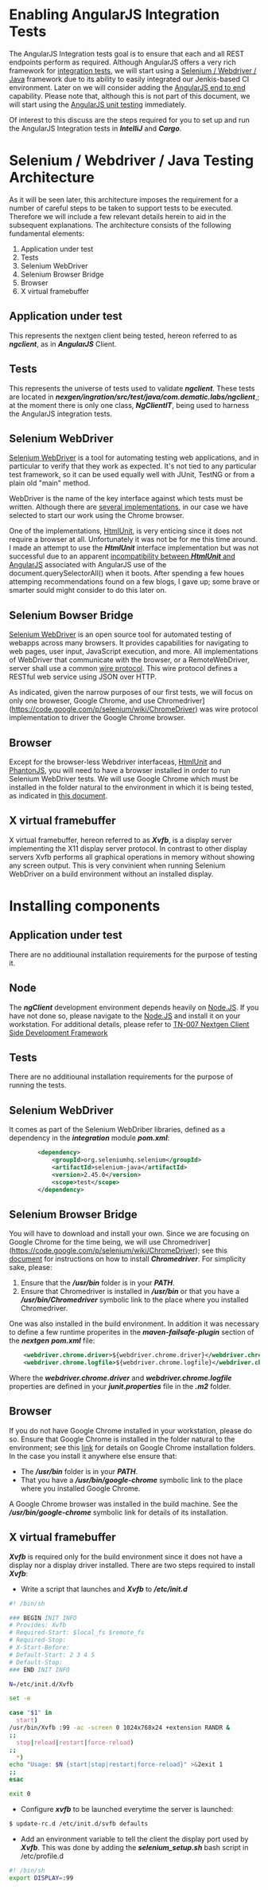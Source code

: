 # Enabling AngularJS Integration Tests
The AngularJS Integration tests goal is to ensure that each and all REST endpoints perform as required. Although AngularJS offers a very rich framework for [integration tests](https://docs.angularjs.org/guide/e2e-testing), we will start using a [Selenium / Webdriver / Java](http://docs.seleniumhq.org/docs/01_introducing_selenium.jsp) framework  due to its ability to easily integrated our Jenkis-based CI environment. Later on we will consider adding the [AngularJS end to end](https://docs.angularjs.org/guide/e2e-testing) capability. Please note that, although this is not part of this document, we will start using the [AngularJS unit testing](https://docs.angularjs.org/guide/unit-testing) immediately.

Of interest to this discuss are the steps required for you to set up and run the AngularJS Integration tests in _**IntelliJ**_ and _**Cargo**_.

# Selenium / Webdriver / Java Testing Architecture
As it will be seen later, this architecture imposes the requirement for a number of careful steps to be taken to support tests to be executed. Therefore we will include a few relevant details herein to aid in the subsequent explanations. The architecture consists of the following fundamental elements:

 1. Application under test
 1. Tests
 1. Selenium WebDriver
 1. Selenium Browser Bridge
 1. Browser
 1. X virtual framebuffer 

## Application under test
This represents the nextgen client being tested, hereon referred to as _**ngclient**_, as in _**AngularJS**_ Client.

## Tests
This represents the universe of tests used to validate _**ngclient**_. These tests are located in _**nexgen/ingration/src/test/java/com.dematic.labs/ngclient**_,; at the moment there is only one class, _**NgClientIT**_, being used to harness the AngularJS integration tests.

## Selenium WebDriver
[Selenium WebDriver]((http://docs.seleniumhq.org/docs/01_introducing_selenium.jsp)) is a tool for automating testing web applications, and in particular to verify that they work as expected. It's not tied to any particular test framework, so it can be used equally well with JUnit, TestNG or from a plain old "main" method.

WebDriver is the name of the key interface against which tests must be written. Although there are [several implementations](https://code.google.com/p/selenium/wiki/NextSteps), in our case we have selected to start our work using the Chrome browser.

One of the implementations, [HtmlUnit](https://code.google.com/p/selenium/wiki/HtmlUnitDriver), is very enticing since it does not require a browser at all. Unfortunately it was not be for me this time around. I made an attempt to use the _**HtmlUnit**_ interface implementation but was not successful due to an apparent [incompatibility between _**HtmlUnit**_ and AngularJS](http://stackoverflow.com/questions/20153104/htmlunit-not-working-with-angularjs) associated with AngularJS use of the document.querySelectorAll() when it boots. After spending a few houes attemping recommendations found on a few blogs, I gave up; some brave or smarter sould might consider to do this later on.

## Selenium Bowser Bridge
[Selenium WebDriver]((http://docs.seleniumhq.org/docs/01_introducing_selenium.jsp)) is an open source tool for automated testing of webapps across many browsers. It provides capabilities for navigating to web pages, user input, JavaScript execution, and more. All implementations of WebDriver that communicate with the browser, or a RemoteWebDriver, server shall use a common [wire protocol](https://code.google.com/p/selenium/wiki/JsonWireProtocol#Introduction). This wire protocol defines a RESTful web service using JSON over HTTP.

As indicated, given the narrow purposes of our first tests, we will focus on only one broweser, Google Chrome, and use Chromedriver](https://code.google.com/p/selenium/wiki/ChromeDriver) was wire protocol implementation to driver the Google Chrome browser.

## Browser
Except for the browser-less Webdriver interfaceas, [HtmlUnit](https://code.google.com/p/selenium/wiki/HtmlUnitDriver) and [PhantonJS](http://phantomjs.org/), you will need to have a browser installed in order to run Selenium WebDriver tests. We will use Google Chrome which must be installed in the folder natural to the environment in which it is being tested, as indicated in [this document](https://code.google.com/p/selenium/wiki/ChromeDriver). 

## X virtual framebuffer
X virtual framebuffer, hereon referred to as _**Xvfb**_, is a display server implementing the X11 display server protocol. In contrast to other display servers Xvfb performs all graphical operations in memory without showing any screen output. This is very convinient when running Selenium WebDriver on a build environment without an installed display.

# Installing components
## Application under test
There are no additiounal installation requirements for the purpose of testing it.

## Node
The _**ngClient**_ development environment depends heavily on [Node.JS](https://nodejs.org/). If you have not done so, please navigate to the [Node.JS](https://nodejs.org/) and install it on your workstation. For additional details, please refer to [TN-007  Nextgen Client Side Development Framework](http://sdrn034d/confluence/display/DLAB/TN-007+Nextgen+Client+Side+Development+Framework)

## Tests
There are no additiounal installation requirements for the purpose of running the tests.

## Selenium WebDriver
It comes as part of the Selenium WebDriber libraries, defined as a dependency in the _**integration**_ module _**pom.xml**_:
```xml
        <dependency>
            <groupId>org.seleniumhq.selenium</groupId>
            <artifactId>selenium-java</artifactId>
            <version>2.45.0</version>
            <scope>test</scope>
        </dependency>
```

## Selenium Browser Bridge
You will have to download and install your own. Since we are focusing on Google Chrome for the time being, we will use Chromedriver](https://code.google.com/p/selenium/wiki/ChromeDriver); see this [document](https://sites.google.com/a/chromium.org/chromedriver/getting-started) for instructions on how to install _**Chromedriver**_. For simplicity sake, please:
1. Ensure that the _**/usr/bin**_ folder is in your _**PATH**_.
2. Ensure that Chromedriver is installed in _**/usr/bin**_ or that you have a _**/usr/bin/Chromedriver**_ symbolic link to the place where you installed Chromedriver.

One was also installed in the build environment. In addition it was necessary to define a few runtime properites in the _**maven-failsafe-plugin**_ section of the _**nextgen**_ _**pom.xml**_ file:
```xml
    <webdriver.chrome.driver>${webdriver.chrome.driver}</webdriver.chrome.driver>
    <webdriver.chrome.logfile>${webdriver.chrome.logfile}</webdriver.chrome.logfile>
```

Where the _**webdriver.chrome.driver**_ and _**webdriver.chrome.logfile**_ properties are defined in your _**junit.properties**_ file in the _**.m2**_ folder.

## Browser
If you do not have Google Chrome installed in your workstation, please do so. Ensure that Google Chrome is installed in the folder natural to the environment; see this [link](https://code.google.com/p/selenium/wiki/ChromeDriver) for details on Google Chrome installation folders. In the case you install it anywhere else ensure that:
 - The _**/usr/bin**_ folder is in your _**PATH**_.
 - That you have a _**/usr/bin/google-chrome**_ symbolic link to the place where you installed Google Chrome.

A Google Chrome browser was installed in the build machine. See the _**/usr/bin/google-chrome**_ symbolic link for details of its installation.

## X virtual framebuffer 
_**Xvfb**_ is required only for the build environment since it does not have a display nor a display driver installed. There are two steps required to install _**Xvfb**_:

 - Write a script that launches and _**Xvfb**_ to _**/etc/init.d**_
```bash
#! /bin/sh

### BEGIN INIT INFO
# Provides: Xvfb
# Required-Start: $local_fs $remote_fs
# Required-Stop:
# X-Start-Before:
# Default-Start: 2 3 4 5
# Default-Stop:
### END INIT INFO

N=/etc/init.d/Xvfb

set -e

case "$1" in
  start)
/usr/bin/Xvfb :99 -ac -screen 0 1024x768x24 +extension RANDR &
;;
  stop|reload|restart|force-reload)
;;
  *)  
echo "Usage: $N {start|stop|restart|force-reload}" >&2exit 1
;;
esac

exit 0
```
 - Configure _**xvfb**_ to be launched everytime the server is launched:
```bash
$ update-rc.d /etc/init.d/svfb defaults
```
 - Add an environment variable to tell the client the display port used by _**Xvfb**_. This was done by adding the _**selenium_setup.sh**_ bash script in /etc/profile.d
```bash
#! /bin/sh
export DISPLAY=:99
```